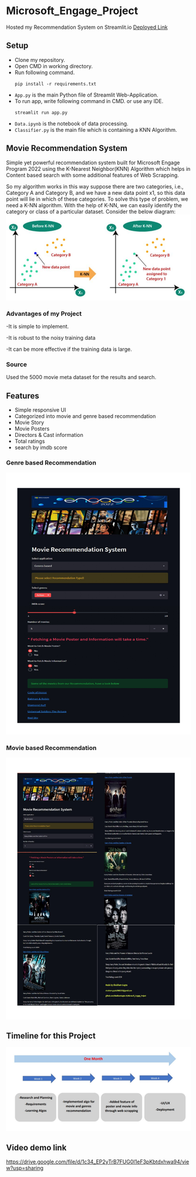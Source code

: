 # Microsoft_Engage_Project
 Hosted my Recommendation System on Streamlit.io 
 [Deployed Link](https://share.streamlit.io/shubhamgupta-29/microsoft_engage_project/main/app.py)

## Setup
- Clone my repository.
- Open CMD in working directory.
- Run following command.
  ```
  pip install -r requirements.txt
  ```
- `App.py` is the main Python file of Streamlit Web-Application. 
- To run app, write following command in CMD. or use any IDE.
  ```
  streamlit run app.py
  ```
- `Data.ipynb` is the notebook of data processing.
- `Classifier.py` is the main file which is containing a KNN Algorithm.

## Movie Recommendation System
Simple yet powerful recommendation system built for Microsoft Engage Program 2022 using the K-Nearest Neighbor(KNN) Algorithm which helps in Content based search with some additional features of Web Scrapping.

So my algorithm works in this way suppose there are two categories, i.e., Category A and Category B, and we have a new data point x1, so this data point will lie in which of these categories. To solve this type of problem, we need a K-NN algorithm. With the help of K-NN, we can easily identify the category or class of a particular dataset. Consider the below diagram:
<img src="https://github.com/ShubhamGupta-29/Microsoft_Engage_Project/blob/main/readme_imgs/readme3.JPG">

### Advantages of my Project
-It is simple to implement.

-It is robust to the noisy training data

-It can be more effective if the training data is large.

### Source
Used the 5000 movie meta dataset for the results and search.



## Features
- Simple responsive UI
- Categorized into movie and genre based recommendation
- Movie Story
- Movie Posters
- Directors & Cast information
- Total ratings
- search by imdb score

### Genre based Recommendation
<img src="https://github.com/ShubhamGupta-29/Microsoft_Engage_Project/blob/main/readme_imgs/readme2.jpg">

### Movie based Recommendation
<img src="https://github.com/ShubhamGupta-29/Microsoft_Engage_Project/blob/main/readme_imgs/readme1.jpg">

## Timeline for this Project
<img src="https://github.com/ShubhamGupta-29/Microsoft_Engage_Project/blob/main/readme_imgs/readme4.JPG">

## Video demo link
https://drive.google.com/file/d/1c34_EP2yTrB7FUG0I1eF3pKbtdxhwa94/view?usp=sharing



